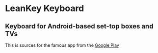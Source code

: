 # LeanKey Keyboard

## Keyboard for Android-based set-top boxes and TVs

This is sources for the famous app from the [Google Play](https://play.google.com/store/apps/details?id=org.liskovsoft.androidtv.rukeyboard)